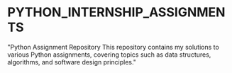 # PYTHON_INTERNSHIP_ASSIGNMENTS
"Python Assignment Repository  This repository contains my solutions to various Python assignments, covering topics such as data structures, algorithms, and software design principles."
